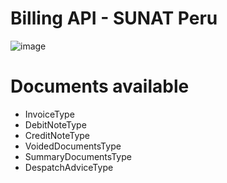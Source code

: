 # Billing API - SUNAT Peru


![image](https://user-images.githubusercontent.com/15368343/201546978-d1fbf102-fbaa-4c1e-9939-8e6d7380856c.png)

# Documents available
- InvoiceType
- DebitNoteType
- CreditNoteType
- VoidedDocumentsType
- SummaryDocumentsType
- DespatchAdviceType
